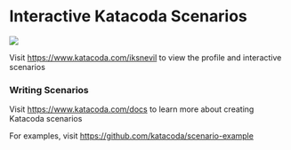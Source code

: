# Interactive Katacoda Scenarios

[![](http://shields.katacoda.com/katacoda/iksnevil/count.svg)](https://www.katacoda.com/iksnevil "Get your profile on Katacoda.com")

Visit https://www.katacoda.com/iksnevil to view the profile and interactive scenarios

### Writing Scenarios
Visit https://www.katacoda.com/docs to learn more about creating Katacoda scenarios

For examples, visit https://github.com/katacoda/scenario-example
